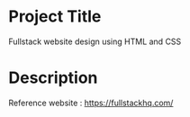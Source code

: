 # Project Title

Fullstack website design using HTML and CSS

# Description

Reference website : https://fullstackhq.com/
